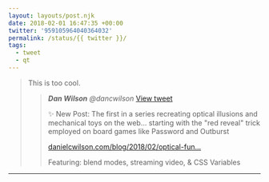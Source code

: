 ```yaml
---
layout: layouts/post.njk
date: 2018-02-01 16:47:35 +00:00
twitter: '959105964040364032'
permalink: /status/{{ twitter }}/
tags: 
  - tweet
  - qt
---
```


> This is too cool. 
> 
> > <cite>**Dan Wilson** @dancwilson</cite> [View tweet](https://twitter.com/dancwilson/status/959093100919578627)
> > 
> > ✨ New Post: The first in a series recreating optical illusions and mechanical toys on the web... starting with the "red reveal" trick employed on board games like Password and Outburst
> > 
> > [danielcwilson.com/blog/2018/02/optical-fun…](https://danielcwilson.com/blog/2018/02/optical-fun-red-reveal/)
> > 
> > Featuring: blend modes, streaming video, & CSS Variables

---
